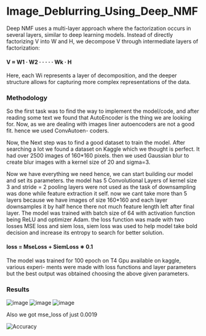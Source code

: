 # Image_Deblurring_Using_Deep_NMF

Deep NMF uses a multi-layer approach where the factorization occurs in several layers,
similar to deep learning models. Instead of directly factorizing V into W and H, we
decompose V through intermediate layers of factorization:
#### V ≈ W1 · W2 · · · · · Wk · H

Here, each Wi represents a layer of decomposition, and the deeper structure allows for
capturing more complex representations of the data.

### Methodology

So the first task was to find the way to implement the model/code, and after reading
some text we found that AutoEncoder is the thing we are looking for. Now, as we are
dealing with images liner autoencoders are not a good fit. hence we used ConvAutoen-
coders.

Now, the Next step was to find a good dataset to train the model. After searching a
lot we found a dataset on Kaggle which we thought is perfect. It had over 2500 images of
160*160 pixels. then we used Gaussian blur to create blur images with a kernel size of 20
and sigma=3.

Now we have everything we need hence, we can start building our model and set its
parameters. the model has 5 Convolutional Layers of kernel size 3 and stride = 2 pooling
layers were not used as the task of downsampling was done while feature extraction it self.
now we cant take more than 5 layers because we have images of size 160*160 and each
layer downsamples it by half hence there not much feature length left after final layer.
The model was trained with batch size of 64 with activation function being ReLU and
optimizer Adam. the loss function was made with two losses MSE loss and siem loss, siem
loss was used to help model take bold decision and increase its entropy to search for better
solution.

#### loss = MseLoss + SiemLoss ∗ 0.1

The model was trained for 100 epoch on T4 Gpu available on kaggle, various experi-
ments were made with loss functions and layer parameters but the best output was obtained
choosing the above given parameters.

### Results

![image](https://github.com/user-attachments/assets/5b5731af-b74b-4dd4-adff-d6e9eda90bce)
![image](https://github.com/user-attachments/assets/7a9f13b3-4209-431e-8cf8-ef7b44ce6c3e)
![image](https://github.com/user-attachments/assets/ce1267a0-cb0d-4090-9d58-26b4ec1359e9)

Also we got mse_loss of just 0.0019

![Accuracy](https://github.com/user-attachments/assets/8495db06-f7e4-4812-96b8-96aabaf7eeb4)


